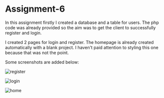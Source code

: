 # Assignment-6

In this assignment firstly I created a database and a table for users. The php code was already provided so the aim was to get the client to successfully register and login. 

I created 2 pages for login and register. The homepage is already created automatically with a blank project. I haven't paid attention to styling this one because that was not the point.

Some screenshots are added below:

![register]("/src/img/ss1")

![login]("/src/img/ss2")

![home]("/src/img/ss3")
